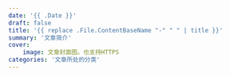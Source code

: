```yaml
---
date: '{{ .Date }}'
draft: false
title: '{{ replace .File.ContentBaseName "-" " " | title }}'
summary: '文章简介'
cover:
	image: 文章封面图。也支持HTTPS
categories: '文章所处的分类'
---
```

